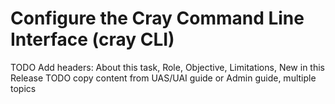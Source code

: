 # Configure the Cray Command Line Interface (cray CLI)

TODO Add headers: About this task, Role, Objective, Limitations, New in this Release
TODO copy content from UAS/UAI guide or Admin guide, multiple topics
